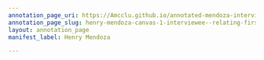 ```yaml
---
annotation_page_uri: https://Amcclu.github.io/annotated-mendoza-interview/annotations/henry-mendoza-canvas-1-interviewee--relating-firsthand-experience--body-language--looks-off---tone-change.json
annotation_page_slug: henry-mendoza-canvas-1-interviewee--relating-firsthand-experience--body-language--looks-off---tone-change
layout: annotation_page
manifest_label: Henry Mendoza

---
```


